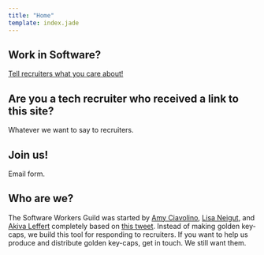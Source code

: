 ```yaml
---
title: "Home"
template: index.jade
---
```


## Work in Software?
[Tell recruiters what you care about!][5]

## Are you a tech recruiter who received a link to this site?

Whatever we want to say to recruiters.

## Join us!

Email form.

## Who are we?

The Software Workers Guild was started by [Amy Ciavolino][1], [Lisa Neigut][2], and [Akiva Leffert][3] completely based on [this tweet][4].
Instead of making golden key-caps, we build this tool for responding to recruiters.
If you want to help us produce and distribute golden key-caps, get in touch.
We still want them.

[1]: https://twitter.com/imightbeAmy
[2]: https://twitter.com/niftynei
[3]: https://twitter.com/aleffert
[4]: https://twitter.com/niftynei/status/833525499859079168
[5]: /workers